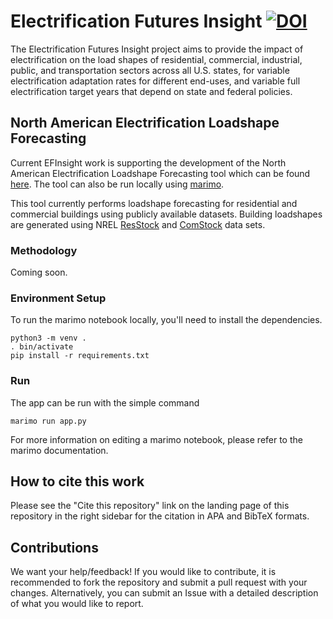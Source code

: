 # Electrification Futures Insight  <a href="https://zenodo.org/doi/10.5281/zenodo.10413366"><img src="https://zenodo.org/badge/734045844.svg" alt="DOI"></a>

The Electrification Futures Insight project aims to provide the impact of electrification on the load shapes of residential, commercial, industrial, public, and transportation sectors across all U.S. states, for variable electrification adaptation rates for different end-uses, and variable full electrification target years that depend on state and federal policies.

## North American Electrification Loadshape Forecasting
Current EFInsight work is supporting the development of the North American Electrification Loadshape Forecasting tool which can be found [here](https://marimo.io/@gismo/na-electrification-loadshape-forecasting). The tool can also be run locally using [marimo](https://github.com/marimo-team/marimo). 

This tool currently performs loadshape forecasting for residential and commercial buildings using publicly available datasets. Building loadshapes are generated using NREL [ResStock](https://resstock.nrel.gov/) and [ComStock](https://comstock.nrel.gov/) data sets. 

### Methodology 
Coming soon.

### Environment Setup
To run the marimo notebook locally, you'll need to install the dependencies. 

~~~
python3 -m venv .
. bin/activate
pip install -r requirements.txt
~~~

### Run
The app can be run with the simple command
~~~
marimo run app.py
~~~

For more information on editing a marimo notebook, please refer to the marimo documentation.

## How to cite this work
Please see the "Cite this repository" link on the landing page of this repository in the right sidebar for the citation in APA and BibTeX formats.

## Contributions
We want your help/feedback! If you would like to contribute, it is recommended to fork the repository and submit a pull request with your changes. Alternatively, you can submit an Issue with a detailed description of what you would like to report.
